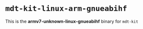 # `mdt-kit-linux-arm-gnueabihf`

This is the **armv7-unknown-linux-gnueabihf** binary for `mdt-kit`
